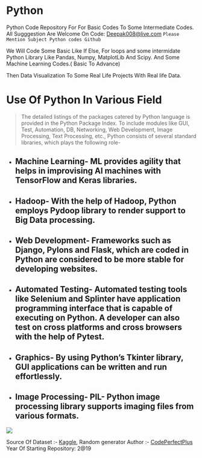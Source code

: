 # Python
Python Code Repository For For Basic Codes To Some Intermediate Codes.
All Sugggestion Are Welcome On Code: Deepak008@live.com
`Please Mention Subject Python codes Github`

We Will Code Some Basic Like If Else, For loops
and some intermidate Python Library Like Pandas, Numpy, MatplotLib And Scipy.
And Some Machine Learning Codes.( Basic To Advance)

Then Data Visualization To Some Real Life Projects With Real life Data.
# Use Of Python In Various Field
> The detailed listings of the packages catered by Python language is provided in the Python Package Index. To include modules like GUI, Test, Automation, DB, Networking, Web Development, Image Processing, Text Processing, etc., Python consists of several standard libraries, which plays the following role-   

* ## Machine Learning- ML provides agility that helps in improvising AI machines with TensorFlow and Keras libraries.   
* ## Hadoop- With the help of Hadoop, Python employs Pydoop library to render support to Big Data processing.   
* ## Web Development- Frameworks such as Django, Pylons and Flask, which are coded in Python are considered to be more stable for developing websites.  
* ## Automated Testing- Automated testing tools like Selenium and Splinter have application programming interface that is capable of executing on Python. A developer can also test on cross platforms and cross browsers with the help of Pytest.  
* ## Graphics- By using Python’s Tkinter library, GUI applications can be written and run effortlessly.   
* ## Image Processing- PIL- Python image processing library supports imaging files from various formats.

![](https://www.ssdntech.com/blog/wp-content/uploads/2019/11/python-features.png)

Source Of Dataset :- [Kaggle](www.kaggle.com),  Random generator
Author :- [CodePerfectPlus](www.github.com/codeperfectplus)
Year Of Starting Repository: 2@19

